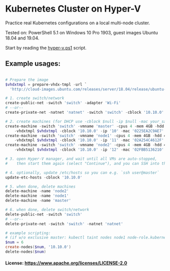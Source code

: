 # Kubernetes Cluster on Hyper-V

Practice real Kubernetes configurations on a local multi-node cluster.

Tested on: PowerShell 5.1 on Windows 10 Pro 1903, guest images Ubuntu 18.04 and 19.04.

Start by reading the [hyper-v.ps1](hyper-v.ps1) script.

## Example usages:

```powershell

# Prepare the image
$vhdxtmpl = prepare-vhdx-tmpl -url `
  'http://cloud-images.ubuntu.com/releases/server/18.04/release/ubuntu-18.04-server-cloudimg-amd64.img'

# 1. create switch/network
create-public-net -switch 'switch' -adapter 'Wi-Fi'
# --or--
create-private-net -natnet 'natnet' -switch 'switch' -cblock '10.10.0'

# 2. create machines (for DHCP use -cblock $null -ip $null -mac your_saved_mac_address)
create-machine -switch 'switch' -vmname 'master' -cpus 4 -mem 4GB -hdd 40GB `
    -vhdxtmpl $vhdxtmpl -cblock '10.10.0' -ip '10' -mac '0225EA2C9AE7'
create-machine -switch 'switch' -vmname 'node1' -cpus 4 -mem 4GB -hdd 40GB `
    -vhdxtmpl $vhdxtmpl -cblock '10.10.0' -ip '11' -mac '02A254C4612F'
create-machine -switch 'switch' -vmname 'node2' -cpus 4 -mem 4GB -hdd 40GB `
    -vhdxtmpl $vhdxtmpl -cblock '10.10.0' -ip '12' -mac '02FBB5136210'

# 3. open Hyper-V manager, and wait until all VMs are auto-stopped,
#    then start them again (select "Continue"), and you can SSH into them

# 4. optionally, update /etc/hosts so you can e.g. `ssh user@master`
update-etc-hosts -cblock '10.10.0'

# 5. when done, delete machines
delete-machine -name 'node2'
delete-machine -name 'node1'
delete-machine -name 'master'

# 6. when done, delete switch/network
delete-public-net -switch 'switch'
# --or--
delete-private-net -switch 'switch' -natnet 'natnet'

# example scripting:
# (if w/o exclusive master: kubectl taint nodes node1 node-role.kubernetes.io/master-)
$num = 6
create-nodes($num, '10.10.0')
delete-nodes($num)

```

#### License: https://www.apache.org/licenses/LICENSE-2.0
